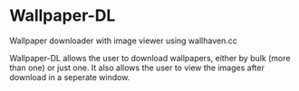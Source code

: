 # Wallpaper-DL
Wallpaper downloader with image viewer using wallhaven.cc

Wallpaper-DL allows the user to download wallpapers, either by bulk (more than one) or just one. It also allows the user to view the images after download in a seperate window.

